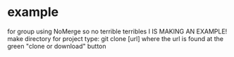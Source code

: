 # example
for group using NoMerge so no terrible terribles
I IS MAKING AN EXAMPLE!
make directory for project
type: git clone [url] 
where the url is found at the green "clone or download" button
